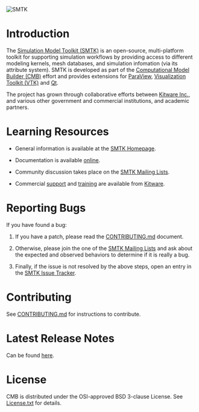 ![SMTK](doc/images/smtk_logo.png)

Introduction
============
The [Simulation Model Toolkit (SMTK)][SMTK] is an open-source, multi-platform toolkit for supporting simulation workflows by providing access to different modeling kernels, mesh databases, and simulation infomation (via its attribute system). SMTK is developed as part of the [Computational Model Builder (CMB)][CMB] effort and provides extensions for [ParaView][],
[Visualization Toolkit (VTK)][VTK] and [Qt][].

The project
has grown through collaborative efforts between [Kitware Inc.][Kitware],
 and various other
government and commercial institutions, and academic partners.

[CMB]: http://www.ComputationalModelBuilder.org
[SMTK]: http://www.computationalmodelbuilder.org/smtk/
[ParaView]: http://www.paraview.org
[QT]: https://www.qt.io
[VTK]: http://www.vtk.org
[Kitware]: http://www.kitware.com

Learning Resources
==================

* General information is available at the [SMTK Homepage][SMTK].

* Documentation is available [online][Documentation].

* Community discussion takes place on the [SMTK Mailing Lists][].

* Commercial [support][Kitware Support] and [training][Kitware Training]
  are available from [Kitware][].


[CMB Homepage]: http://www.ComputationalModelBuilder.org
[Documentation]: http://www.computationalmodelbuilder.org/documentation/
[SMTK Mailing Lists]: https://discourse.kitware.com/c/smtk
[Kitware]: http://www.kitware.com/
[Kitware Support]: http://www.kitware.com/products/support.html
[Kitware Training]: http://www.kitware.com/products/protraining.php

Reporting Bugs
==============

If you have found a bug:

1. If you have a patch, please read the [CONTRIBUTING.md][] document.

2. Otherwise, please join the one of the [SMTK Mailing Lists][] and ask
   about the expected and observed behaviors to determine if it is
   really a bug.

3. Finally, if the issue is not resolved by the above steps, open
   an entry in the [SMTK Issue Tracker][].

[SMTK Issue Tracker]: https://gitlab.kitware.com/cmb/smtk/-/issues

Contributing
============

See [CONTRIBUTING.md][] for instructions to contribute.

[CONTRIBUTING.md]: CONTRIBUTING.md

Latest Release Notes
====================
Can be found [here](doc/release/smtk-22.08.rst).

License
=======

CMB is distributed under the OSI-approved BSD 3-clause License.
See [License.txt][] for details.

[License.txt]: LICENSE.txt
